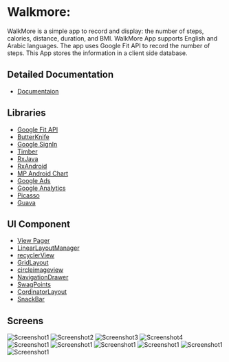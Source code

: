 # Walkmore:

WalkMore is a simple app to record and display: the number of steps, calories, distance, duration,
and BMI. WalkMore App supports English and Arabic languages. The app uses Google Fit API to record the number of steps. This App
stores the information in a client side database. 


## Detailed Documentation
* [Documentaion](https://github.com/manvigupta1987/Capstone-Project/blob/master/Capstone_Stage1.pdf)

## Libraries
* [Google Fit API](https://developers.google.com/fit/android/)
* [ButterKnife](https://github.com/JakeWharton/butterknife)
* [Google SignIn](https://developers.google.com/identity/sign-in/android/start-integrating)
* [Timber](https://github.com/JakeWharton/timber)
* [RxJava](https://github.com/ReactiveX/RxJava)
* [RxAndroid](https://github.com/ReactiveX/RxAndroid)
* [MP Android Chart](https://github.com/PhilJay/MPAndroidChart)
* [Google Ads](https://firebase.google.com/docs/admob/android/quick-start)
* [Google Analytics](https://analytics.google.com/analytics/web/)
* [Picasso](http://square.github.io/picasso/)
* [Guava](https://github.com/google/guava)


## UI Component
* [View Pager](https://github.com/codepath/android_guides/wiki/ViewPager-with-FragmentPagerAdapter)
* [LinearLayoutManager](https://developer.android.com/reference/android/support/v7/widget/LinearLayoutManager.html)
* [recyclerView](https://developer.android.com/reference/android/support/v7/widget/RecyclerView.html)
* [GridLayout](https://developer.android.com/reference/android/widget/GridLayout.html)
* [circleimageview](https://github.com/hdodenhof/CircleImageView)
* [NavigationDrawer](https://developer.android.com/training/implementing-navigation/nav-drawer.html)
* [SwagPoints](https://github.com/enginebai/SwagPoints)
* [CordinatorLayout](https://developer.android.com/reference/android/support/design/widget/CoordinatorLayout.html)
* [SnackBar](https://developer.android.com/reference/android/support/design/widget/Snackbar.html)


## Screens

![Screenshot1](https://github.com/manvigupta1987/WalkMore/blob/master/ScreenShots/Nexus%206P-Screenshot1.png) ![Screenshot2](https://github.com/manvigupta1987/WalkMore/blob/master/ScreenShots/Nexus%206P-Screenshot3.png) ![Screenshot3](https://github.com/manvigupta1987/WalkMore/blob/master/ScreenShots/Nexus%206P-Screenshot4.png)
![Screenshot4](https://github.com/manvigupta1987/WalkMore/blob/master/ScreenShots/Nexus%206P-Screenshot5.png) ![Screenshot1](https://github.com/manvigupta1987/WalkMore/blob/master/ScreenShots/Nexus%206P-Screenshot7.png) ![Screenshot1](https://github.com/manvigupta1987/WalkMore/blob/master/ScreenShots/Nexus%206P-Screenshot8.png) ![Screenshot1](https://github.com/manvigupta1987/WalkMore/blob/master/ScreenShots/Nexus%206P-Screenshot9.png) ![Screenshot1](https://github.com/manvigupta1987/WalkMore/blob/master/ScreenShots/Nexus%206P-Screenshot10.png) ![Screenshot1](https://github.com/manvigupta1987/WalkMore/blob/master/ScreenShots/Nexus%206P-Screenshot11.png) ![Screenshot1](https://github.com/manvigupta1987/WalkMore/blob/master/ScreenShots/Nexus%206P-Screenshot12.png)




